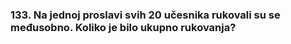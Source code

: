 ### 133. Na jednoj proslavi svih 20 učesnika rukovali su se međusobno. Koliko je bilo ukupno rukovanja?